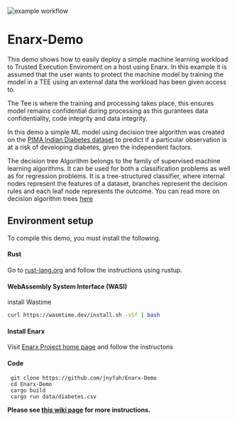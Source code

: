 ![example workflow](https://github.com/jnyfah/Enarx-Demo/actions/workflows/rust.yml/badge.svg)
# Enarx-Demo 

This demo shows how to easily deploy a simple machine learning workload to Trusted Execution Enviroment on a host using Enarx. In this example it is assumed that the user wants to protect the machine model by training the model in a TEE using an external data the workload has been given access to.

The Tee is where the training and processing takes place, this ensures model remains confidential during processing as this gurantees data confidentiality, code integrity and data integrity.

In this demo a simple ML model using decision tree algorithm was created on the [PIMA Indian Diabetes dataset](https://www.kaggle.com/uciml/pima-indians-diabetes-database) to predict if a particular observation is at a risk of developing diabetes, given the independent factors.

The decision tree Algorithm belongs to the family of supervised machine learning algorithms. It can be used for both a classification problems as well as for regression problems. It is a tree-structured classifier, where internal nodes represent the features of a dataset, branches represent the decision rules and each leaf node represents the outcome. You can read more on decision algorithm trees [here](https://towardsdatascience.com/a-guide-to-decision-trees-for-machine-learning-and-data-science-fe2607241956)

## Environment setup

To compile this demo, you must install the following.

#### Rust

Go to [rust-lang.org](https://www.rust-lang.org/tools/install) and follow the instructions using rustup.

#### WebAssembly System Interface (WASI)

install Wastime

```bash
curl https://wasmtime.dev/install.sh -sSf | bash
```

#### Install Enarx
 
 Visit [Enarx Project home page](https://enarx.dev/docs/Installation/Enarx) and follow the instructons

#### Code

```
 git clone https://github.com/jnyfah/Enarx-Demo
 cd Enarx-Demo
 cargo build
 cargo run data/diabetes.csv
```

**Please see [this wiki page](https://github.com/jnyfah/Enarx-Demo/wiki) for more instructions.**

